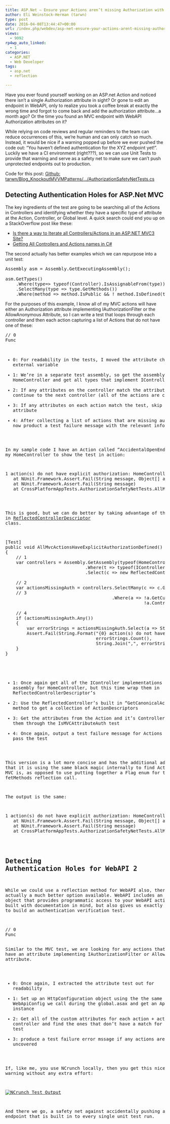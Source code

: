 ```yaml
---
title: ASP.Net – Ensure your Actions aren’t missing Authorization with Unit Tests
author: Eli Weinstock-Herman (tarwn)
type: post
date: 2016-04-08T13:44:47+00:00
url: /index.php/webdev/asp-net-ensure-your-actions-arent-missing-authorization-with-unit-tests/
views:
  - 9092
rp4wp_auto_linked:
  - 1
categories:
  - ASP.NET
  - Web Developer
tags:
  - asp.net
  - reflection

---
```

Have you ever found yourself working on an ASP.net Action and noticed there isn&#8217;t a single Authorization attribute in sight? Or gone to edit an endpoint in WebAPI, only to realize you took a coffee break at exactly the wrong time and forgot to come back and add the authorization attribute&#8230;a month ago? Or the time you found an MVC endpoint with WebAPI Authorization attributes on it? 

While relying on code reviews and regular reminders to the team can reduce occurrences of this, we&#8217;re human and can only catch so much. Instead, it would be nice if a warning popped up before we ever pushed the code out: &#8220;You haven&#8217;t defined authentication for the XYZ endpoint yet!&#8221;. Luckily we have a CI environment (right???), so we can use Unit Tests to provide that warning and serve as a safety net to make sure we can&#8217;t push unprotected endpoints out to production.

Code for this post: [Github: tarwn/Blog_KnockoutMVVMPatterns/&#8230;/AuthorizationSafetyNetTests.cs][1]

## Detecting Authentication Holes for ASP.Net MVC

The key ingredients of the test are going to be searching all of the Actions in Controllers and identifying whether they have a specific type of attribute at the Action, Controller, or Global level. A quick search could end you up on a StackOverflow post like these:

  * [Is there a way to Iterate all Controllers/Actions in an ASP.NET MVC3 Site?][2]
  * [Getting All Controllers and Actions names in C#][3]

The second actually has better examples which we can repurpose into a unit test:

<pre>Assembly asm = Assembly.GetExecutingAssembly();

asm.GetTypes()
    .Where(type=&gt; typeof(Controller).IsAssignableFrom(type)) //filter controllers
    .SelectMany(type =&gt; type.GetMethods())
    .Where(method =&gt; method.IsPublic && ! method.IsDefined(typeof(NonActionAttribute)));</pre>

For the purposes of this example, I know all of my MVC actions will have either an Authorization attribute implementing IAuthorizationFilter or the AllowAnonymous Attribute, so I can write a test that loops through each controller and then each action capturing a list of Actions that do not have one of these:

<pre>// 0
Func<object, bool&gt; IsMVCAttributeAuth = (o) =&gt; (o is System.Web.Mvc.IAuthorizationFilter || 
                                                o is System.Web.Mvc.AllowAnonymousAttribute);

[Test]
public void AllMvcActionsHaveExplicitAuthorizationDefined_UsingStandardReflection()
{
    var actionsMissingAuth = new List<string&gt;();

    // 1
    var controllers = Assembly.GetAssembly(typeof(HomeController)).GetTypes()
			      .Where(t =&gt; typeof(IController).IsAssignableFrom(t));

    foreach (var controller in controllers)
    {
        // 2
        // if the controller has it, all it's actions are covered also
        if (controller.GetCustomAttributes().Any(a =&gt; IsMVCAttributeAuth(a)))
            continue;

        var actions = controller.GetMethods(BindingFlags.Instance | 
                                            BindingFlags.DeclaredOnly | 
                                            BindingFlags.Public);
        foreach (var action in actions)
        {
            // 3
            // if the action has a defined authorization filter, it's covered
            if (action.GetCustomAttributes().Any(a =&gt; IsMVCAttributeAuth(a)))
                continue;

            // no controller or action defined, add it to the list
            actionsMissingAuth.Add(String.Format("{0}.{1}", controller.Name, action.Name));
        }
    }

    // 4
    if (actionsMissingAuth.Any())
    {
        Assert.Fail(String.Format("{0} action(s) do not have explicit authorization: {1}",
        			  actionsMissingAuth.Count,
        			  String.Join(",", actionsMissingAuth)));
    }
}</pre>

  * 0: For readability in the tests, I moved the attribute check to an external variable
  * 1: We&#8217;re in a separate test assembly, so get the assembly for the HomeController and get all types that implement IController
  * 2: If any attributes on the controller match the attribute test, continue to the next controller (all of the actions are covered)
  * 3: If any attributes on each action match the test, skip to the next attribute
  * 4: After collecting a list of actions that are missing auth, we can now product a test failure message with the relevant information

In my sample code I have an Action called &#8220;AccidentalOpenEndpoint&#8221; in my HomeController to show the test in action:

<pre>1 action(s) do not have explicit authorization: HomeController.AccidentalOpenEndpoint
   at NUnit.Framework.Assert.Fail(String message, Object[] args)
   at NUnit.Framework.Assert.Fail(String message)
   at CrossPlatformAppTests.AuthorizationSafetyNetTests.AllMvcActionsHaveExplicitAuthorizationDefined_UsingStandardReflection() in E:\programming\KnockoutPostBigApp\CrossPlatformApp\CrossPlatformAppTests\AuthorizationSafetyNetTests.cs:line 68</pre>

This is good, but we can do better by taking advantage of the built in [ReflectedControllerDescriptor][4] class.

<pre>[Test]
public void AllMvcActionsHaveExplicitAuthorizationDefined()
{
    // 1
    var controllers = Assembly.GetAssembly(typeof(HomeController)).GetTypes()
                              .Where(t =&gt; typeof(IController).IsAssignableFrom(t))
                              .Select(c =&gt; new ReflectedControllerDescriptor(c));

    // 2
    var actionsMissingAuth = controllers.SelectMany(c =&gt; c.GetCanonicalActions())
    // 3
                                        .Where(a =&gt; !a.GetCustomAttributes(true).Any(ca =&gt; IsMVCAttributeAuth(ca)) &&
                                                    !a.ControllerDescriptor.ControllerType.GetCustomAttributes(true)
                                                                                .Any(c =&gt; IsMVCAttributeAuth(c)));
    // 4
    if (actionsMissingAuth.Any())
    {
        var errorStrings = actionsMissingAuth.Select(a =&gt; String.Format("{0}.{1}", a.ControllerDescriptor.ControllerType.Name, a.ActionName));
        Assert.Fail(String.Format("{0} action(s) do not have explicit authorization: {1}",
                                  errorStrings.Count(),
                                  String.Join(",", errorStrings)));
    }
}</pre>

  * 1: Once again get all of the IController implementations in the assembly for HomeController, but this time wrap them in ReflectedControllerDescriptor&#8217;s
  * 2: Use the ReflectedController&#8217;s built in &#8220;GetCanonicalActions&#8221; method to get a collection of ActionDescriptors
  * 3: Get the attributes from the Action and it&#8217;s Controller and run them through the IsMVCAttributeAuth test
  * 4: Once again, output a test failure message for Actions that didn&#8217;t pass the test

This version is a lot more concise and has the additional advantage that it is using the same black magic internally to find Actions that MVC is, as opposed to use putting together a Flag enum for the fetMethods reflection call.

The output is the same:

<pre>1 action(s) do not have explicit authorization: HomeController.AccidentalOpenEndpoint
   at NUnit.Framework.Assert.Fail(String message, Object[] args)
   at NUnit.Framework.Assert.Fail(String message)
   at CrossPlatformAppTests.AuthorizationSafetyNetTests.AllMvcActionsHaveExplicitAuthorizationDefined() in E:\programming\KnockoutPostBigApp\CrossPlatformApp\CrossPlatformAppTests\AuthorizationSafetyNetTests.cs:line 34</pre>

## Detecting Authentication Holes for WebAPI 2

While we could use a reflection method for WebAPI also, there is actually a much better option available. WebAPI includes an [APIExplorer][5] object that provides programmatic access to your WebAPI actions. It was built with documentation in mind, but also gives us exactly what we need to build an authentication verification test.

<pre>// 0
Func<object, bool&gt; IsAPIAttributeAuth = (o) =&gt; (o is System.Web.Http.Filters.IAuthorizationFilter || 
                                                o is System.Web.Http.AllowAnonymousAttribute);

[Test]
public void AllApiActionsHaveExplicitAuthorizationDefined()
{
    // 1
    var httpConfiguration = new HttpConfiguration();
    WebApiConfig.Register(httpConfiguration);
    httpConfiguration.EnsureInitialized();
    var explorer = httpConfiguration.Services.GetApiExplorer();

    // 2
    var actionsMissingAuth = explorer.ApiDescriptions.Where(a =&gt; !a.ActionDescriptor.GetCustomAttributes<object&gt;(true)
                                                                                    .Any(o =&gt; IsAPIAttributeAuth(o))
                                                              && !a.ActionDescriptor.ControllerDescriptor.ControllerType.GetCustomAttributes(true)
                                                                                     .Any(o =&gt; IsAPIAttributeAuth(o)));

    // 3
    if (actionsMissingAuth.Any())
    {
        var errorStrings = actionsMissingAuth.Select(a =&gt; String.Format("{0}.{1}",
                                                                        a.ActionDescriptor.ControllerDescriptor.ControllerType.Name,                                                                                 
                                                                        a.ActionDescriptor.ActionName));
        Assert.Fail(String.Format("{0} action(s) do not have explicit authorization: {1}",
                                  errorStrings.Count(),
                                  String.Join(",", errorStrings)));
    }
}</pre>

Similar to the MVC test, we are looking for any actions that don&#8217;t have an attribute implementing IAuthorizationFilter or AllowAnonymous attribute.

  * 0: Once again, I extracted the attribute test out for readability
  * 1: Set up an HttpConfiguration object using the the same WebApiConfig we call during the global.asax and get an ApiExplorer instance
  * 2: Get all of the custom attributes for each action + action&#8217;s controller and find the ones that don&#8217;t have a match for the attribute test
  * 3: produce a test failure error mssage if any actions are uncovered

If, like me, you use NCrunch locally, then you get this nice Red warning without any extra effort:

[<img src="/wp-content/uploads/2016/03/ASPNetAuthTests.png" alt="NCrunch Test Output" class="size-full wp-image-4472" srcset="/wp-content/uploads/2016/03/ASPNetAuthTests.png 1014w, /wp-content/uploads/2016/03/ASPNetAuthTests-300x85.png 300w" sizes="(max-width: 1014px) 100vw, 1014px" />][6] 

And there we go, a safety net against accidentally pushing an open endpoint that is built in to every single unit test run.

 [1]: https://github.com/tarwn/Blog_KnockoutMVVMPatterns/blob/master/CrossPlatformApp/CrossPlatformAppTests/AuthorizationSafetyNetTests.cs "Github: tarwn/Blog_KnockoutMVVMPatterns/.../AuthorizationSafetyNetTests.cs on github"
 [2]: http://stackoverflow.com/questions/5796909/is-there-a-way-to-iterate-all-controllers-actions-in-an-asp-net-mvc3-site "StackOverflow: Is there a way to Iterate all Controllers/Actions in an ASP.NET MVC3 Site?"
 [3]: http://stackoverflow.com/questions/21583278/getting-all-controllers-and-actions-names-in-c-sharp "StackOverflow: Getting All Controllers and Actions names in C#"
 [4]: https://msdn.microsoft.com/en-us/library/system.web.mvc.reflectedcontrollerdescriptor%28v=vs.118%29.aspx "MSDN: ReflectedControllerDescriptor"
 [5]: https://blogs.msdn.microsoft.com/yaohuang1/2012/05/13/asp-net-web-api-introducing-iapiexplorerapiexplorer/ "MSDN Blogs: ASP.NET Web API: Introducing IApiExplorer/ApiExplorer"
 [6]: /wp-content/uploads/2016/03/ASPNetAuthTests.png
